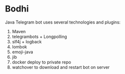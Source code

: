 # Bodhi
Java Telegram bot uses several technologies and plugins:
1. Maven
2. telegrambots + Longpolling
3. slf4j + logback
4. lombok
5. emoji-java
6. jib
7. docker deploy to private repo
8. watchover to download and restart bot on server